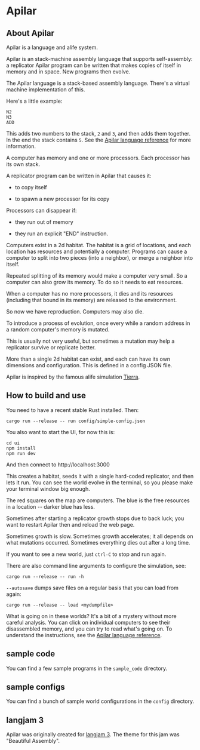 # Apilar

## About Apilar

Apilar is a language and alife system.

Apilar is an stack-machine assembly language that supports self-assembly: a
replicator Apilar program can be written that makes copies of itself in memory
and in space. New programs then evolve.

The Apilar language is a stack-based assembly language. There's a virtual
machine implementation of this.

Here's a little example:

```
N2
N3
ADD
```

This adds two numbers to the stack, `2` and `3`, and then adds them together.
In the end the stack contains `5`. See the [Apilar language
reference](doc/language.md) for more information.

A computer has memory and one or more processors. Each processor has its own
stack.

A replicator program can be written in Apilar that causes it:

- to copy itself

- to spawn a new processor for its copy

Processors can disappear if:

- they run out of memory

- they run an explicit "END" instruction.

Computers exist in a 2d habitat. The habitat is a grid of locations, and each
location has resources and potentially a computer. Programs can cause a
computer to split into two pieces (into a neighbor), or merge a neighbor into
itself.

Repeated splitting of its memory would make a computer very small. So a
computer can also grow its memory. To do so it needs to eat resources.

When a computer has no more processors, it dies and its resources (including
that bound in its memory) are released to the environment.

So now we have reproduction. Computers may also die.

To introduce a process of evolution, once every while a random address in a
random computer's memory is mutated.

This is usually not very useful, but sometimes a mutation may help a replicator
survive or replicate better.

More than a single 2d habitat can exist, and each can have its own dimensions
and configuration. This is defined in a config JSON file.

Apilar is inspired by the famous alife simulation
[Tierra](<https://en.wikipedia.org/wiki/Tierra_(computer_simulation)>).

## How to build and use

You need to have a recent stable Rust installed. Then:

```
cargo run --release -- run config/simple-config.json
```

You also want to start the UI, for now this is:

```
cd ui
npm install
npm run dev
```

And then connect to http://localhost:3000

This creates a habitat, seeds it with a single hard-coded replicator, and then
lets it run. You can see the world evolve in the terminal, so you please make
your terminal window big enough.

The red squares on the map are computers. The blue is the free resources in a
location -- darker blue has less.

Sometimes after starting a replicator growth stops due to back luck; you want
to restart Apilar then and reload the web page.

Sometimes growth is slow. Sometimes growth accelerates; it all depends on what
mutations occurred. Sometimes everything dies out after a long time.

If you want to see a new world, just `ctrl-C` to stop and run again.

There are also command line arguments to configure the simulation, see:

```
cargo run --release -- run -h
```

`--autosave` dumps save files on a regular basis that you can load from again:

```
cargo run --release -- load <mydumpfile>
```

What is going on in these worlds? It's a bit of a mystery without more careful
analysis. You can click on individual computers to see their disassembled
memory, and you can try to read what's going on. To understand the
instructions, see the [Apilar language reference](doc/language.md).

## sample code

You can find a few sample programs in the `sample_code` directory.

## sample configs

You can find a bunch of sample world configurations in the `config` directory.

## langjam 3

Apilar was originally created for [langjam
3](https://github.com/langjam/jam0003). The theme for this jam was "Beautiful
Assembly".
